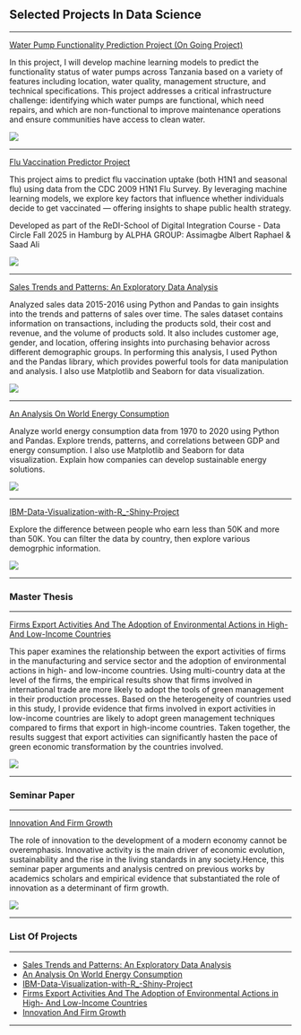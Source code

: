 ## Selected Projects In Data Science

---

[Water Pump Functionality Prediction Project (On Going Project)](https://github.com/albert-raphael/water-pump/tree/main)

In this project, I will develop machine learning models to predict the functionality status of water pumps across Tanzania based on a variety of features including location, water quality, management structure, and technical specifications. This project addresses a critical infrastructure challenge: identifying which water pumps are functional, which need repairs, and which are non-functional to improve maintenance operations and ensure communities have access to clean water.

<img src="images/hand_pump_diagram.png"/>

---

[Flu Vaccination Predictor Project](https://github.com/albert-raphael/alpha-group/tree/main)

This project aims to predict flu vaccination uptake (both H1N1 and seasonal flu) using data from the CDC 2009 H1N1 Flu Survey. By leveraging machine learning models, we explore key factors that influence whether individuals decide to get vaccinated — offering insights to shape public health strategy.

Developed as part of the ReDI-School of Digital Integration Course - Data Circle Fall 2025 in Hamburg by ALPHA GROUP: Assimagbe Albert Raphael & Saad Ali

<img src="images/H1N1&Seasonaltop correlations recommendations.png"/>

---

[Sales Trends and Patterns: An Exploratory Data Analysis](https://github.com/albert-raphael/albert-raphael.github.io/blob/master/pdf/Sales%20Trends%20and%20Patterns%20An%20Exploratory%20Data_zerotopandas-course-project.pdf)

Analyzed sales data 2015-2016  using Python and Pandas to gain insights into the trends and patterns of sales over time. The sales dataset contains information on transactions, including the products sold, their cost and revenue, and the volume of products sold. It also includes customer age, gender, and location, offering insights into purchasing behavior across different demographic groups.
In performing this analysis, I used Python and the Pandas library, which provides powerful tools for data manipulation and analysis. I also use Matplotlib and Seaborn for data visualization.

<img src="images/Sales-Analysis-1.jpg"/>

---

[An Analysis On World Energy Consumption](https://github.com/albert-raphael/albert-raphael.github.io/blob/master/pdf/world-energy-consumption.pdf)

Analyze world energy consumption data from 1970 to 2020 using Python and Pandas. Explore trends, patterns, and correlations between GDP and energy consumption. I also use Matplotlib and Seaborn for data visualization. Explain how companies can develop sustainable energy solutions.

<img src="images/energy%20consumption%20by%20countries.png?raw=true"/>

---

[IBM-Data-Visualization-with-R_-Shiny-Project](https://arif-yetik.shinyapps.io/Final_Assignments/)

Explore the difference between people who earn less than 50K and more than 50K. You can filter the data by country, then explore various demogrphic information.

<img src="images/education%20distribution%20image%20R.png?raw=true"/>

---
### Master Thesis

---

[Firms Export Activities And The Adoption of Environmental Actions in High- And Low-Income Countries](/pdf/Firms%20Export%20Activities%20And%20The%20Adoption%20of%20Environmental%20Actions%20in%20High.pdf)

This paper examines the relationship between the export activities of firms in the manufacturing and service sector and the adoption of environmental actions in high- and low-income countries. Using multi-country data at the level of the firms, the empirical results show that firms involved in international trade are more likely to adopt the tools of green management in their production processes. Based on the heterogeneity of countries used in this study, I provide evidence that firms involved in export activities in low-income countries are likely to adopt green management techniques compared to firms that export in high-income countries. Taken together, the results suggest that export activities can significantly hasten the pace of green economic transformation by the countries involved.

<img src="images/Figure 1 Share of Green Management By Direct & Indirect Export.png?raw=true"/>

---

### Seminar Paper

---

[Innovation And Firm Growth](/pdf/INNOVATION%20AND%20FIRM%20GROWTH.pdf)

The role of innovation to the development of a modern economy cannot be overemphasis. Innovative activity is the main driver of economic evolution, sustainability and the rise in the living standards in any society.Hence, this seminar paper arguments and analysis centred on previous works by academics scholars and empirical evidence that substantiated the role of innovation as a determinant of firm growth.

<img src="images/R&D intensity in the EU Member States, 2015.png"/>

---

### List Of Projects

---

- [Sales Trends and Patterns: An Exploratory Data Analysis](https://jovian.com/albertraphael96/zerotopandas-course-project)
- [An Analysis On World Energy Consumption](https://jovian.com/albertraphael96/world-energy-consumption)
- [IBM-Data-Visualization-with-R_-Shiny-Project](https://arif-yetik.shinyapps.io/Final_Assignments/)
- [Firms Export Activities And The Adoption of Environmental Actions in High- And Low-Income Countries](/pdf/Firms%20Export%20Activities%20And%20The%20Adoption%20of%20Environmental%20Actions%20in%20High.pdf)
- [Innovation And Firm Growth](/pdf/INNOVATION%20AND%20FIRM%20GROWTH.pdf)

---
